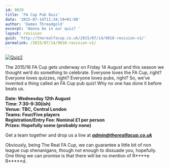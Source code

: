 ```yaml
---
id: 9029
title: 'FA Cup Pub Quiz'
date: '2015-07-14T11:34:19+01:00'
author: 'Damon Threadgold'
excerpt: 'Wanna be in our quiz? '
layout: revision
guid: 'http://therealfacup.co.uk/2015/07/14/9018-revision-v1/'
permalink: /2015/07/14/9018-revision-v1/
---
```


[![Quiz2](http://therealfacup.co.uk/wp-content/uploads/2015/07/Quiz2-1024x646.jpg)](http://therealfacup.co.uk/2015/07/08/fa-cup-pub-quiz/quiz2/)

The 2015/16 FA Cup gets underway on Friday 14 August and this season we thought we’d do something to celebrate. Everyone loves the FA Cup, right? Everyone loves quizzes, right? Everyone loves pubs, right? So, we’ve invented a thing called an FA Cup pub quiz! Why no one has done it before beats us.

**Date: Wednesday 12th August**  
 **Time: 7:30-9:30(ish)**  
 **Venue: TBC, Central London**  
 **Teams: Four/Five players**  
 **Registration/Entry Fee: Nominal £1 per person**  
 **Prizes: Hopefully some (probably none)**

Get a team together and drop us a line at ***admin@therealfacup.co.uk***

Obviously, being The Real FA Cup, we can guarantee a little bit of non league cup shenanigans, though not enough to dissuade you, hopefully. One thing we can promise is that there will be no mention of R\*\*\*\*e R\*\*\*\*\*d.